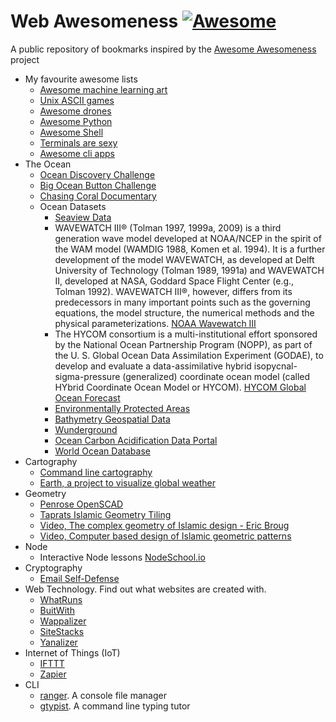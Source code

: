 # Web Awesomeness [![Awesome](https://awesome.re/badge.svg)](https://awesome.re)

A public repository of bookmarks inspired by the [Awesome Awesomeness](https://github.com/bayandin/awesome-awesomeness) project

* My favourite awesome lists
  * [Awesome machine learning art](https://github.com/vibertthio/awesome-machine-learning-art)
  * [Unix ASCII games](https://github.com/ligurio/awesome-ttygames)
  * [Awesome drones](https://github.com/janesmae/awesome-drones)
  * [Awesome Python](https://github.com/vinta/awesome-python)
  * [Awesome Shell](https://github.com/alebcay/awesome-shell)
  * [Terminals are sexy](https://github.com/k4m4/terminals-are-sexy)
  * [Awesome cli apps](https://github.com/agarrharr/awesome-cli-apps)
* The Ocean
  * [Ocean Discovery Challenge](http://oceandiscovery.xprize.org/)
  * [Big Ocean Button Challenge](https://herox.com/bigoceanbutton/timeline)
  * [Chasing Coral Documentary](http://www.chasingcoral.com/)
  * Ocean Datasets
    * [Seaview Data](http://www.seaviewdata.org/index.php/home/)
    * WAVEWATCH III® (Tolman 1997, 1999a, 2009) is a third generation wave model developed at NOAA/NCEP in the spirit of the WAM model (WAMDIG 1988, Komen et al. 1994). It is a further development of the model WAVEWATCH, as developed at Delft University of Technology (Tolman 1989, 1991a) and WAVEWATCH II, developed at NASA, Goddard Space Flight Center (e.g., Tolman 1992). WAVEWATCH III®, however, differs from its predecessors in many important points such as the governing equations, the model structure, the numerical methods and the physical parameterizations. [NOAA Wavewatch III](http://polar.ncep.noaa.gov/waves/index2.shtml)
    * The HYCOM consortium is a multi-institutional effort sponsored by the National Ocean Partnership Program (NOPP), as part of the U. S. Global Ocean Data Assimilation Experiment (GODAE), to develop and evaluate a data-assimilative hybrid isopycnal-sigma-pressure (generalized) coordinate ocean model (called HYbrid Coordinate Ocean Model or HYCOM). [HYCOM Global Ocean Forecast](https://hycom.org/)
    * [Environmentally Protected Areas](http://www.mpatlas.org/map/mpas/)
    * [Bathymetry Geospatial Data](http://www.naturalearthdata.com/downloads/10m-physical-vectors/10m-bathymetry/)
    * [Wunderground](https://www.wunderground.com/weather/api)
    * [Ocean Carbon Acidification Data Portal](https://www.nodc.noaa.gov/oceanacidification/stewardship/data_portal.html)
    * [World Ocean Database](https://www.nodc.noaa.gov/OC5/WOD/pr_wod.html)
* Cartography
  * [Command line cartography](https://medium.com/@mbostock/command-line-cartography-part-1-897aa8f8ca2c)
  * [Earth, a project to visualize global weather](https://github.com/cambecc/earth)
* Geometry
  * [Penrose OpenSCAD](https://github.com/mattvonrocketstein/penrose)
  * [Taprats Islamic Geometry Tiling](http://taprats.sourceforge.net/)
  * [Video, The complex geometry of Islamic design - Eric Broug](https://www.youtube.com/watch?v=pg1NpMmPv48)
  * [Video, Computer based design of Islamic geometric patterns](https://www.youtube.com/watch?v=FBn6VgoF3fE)
* Node
  * Interactive Node lessons [NodeSchool.io](https://nodeschool.io/)
* Cryptography
  * [Email Self-Defense](https://emailselfdefense.fsf.org/en/)
* Web Technology. Find out what websites are created with.
  * [WhatRuns](https://www.whatruns.com/)
  * [BuitWith](https://builtwith.com/)
  * [Wappalizer](https://wappalyzer.com/)
  * [SiteStacks](https://sitestacks.com/)
  * [Yanalizer](https://yanalyzer.com/)
* Internet of Things (IoT)
  * [IFTTT](https://ifttt.com/)
  * [Zapier](https://zapier.com/)
* CLI
  * [ranger](https://ranger.github.io/). A console file manager  
  * [gtypist](https://www.gnu.org/software/gtypist/). A command line typing tutor
